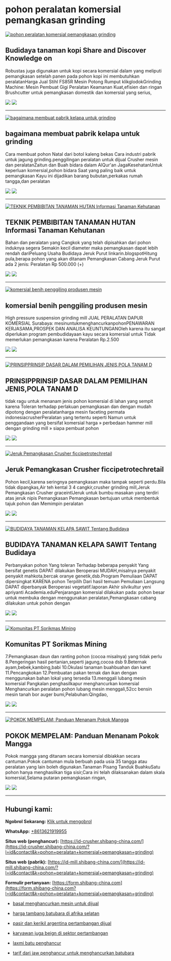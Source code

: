 # pohon peralatan komersial pemangkasan grinding

<a href="https://swt.shibang-china.com/?l=id&img&k=pohon+peralatan+komersial+pemangkasan+grinding" target="_blank">![pohon peralatan komersial pemangkasan grinding](http://static.shibang-china.com/all-800x300/1523.jpg)</a>

## Budidaya tanaman kopi Share and Discover Knowledge on
Robustas juga digunakan untuk kopi secara komersial dalam yang meliputi pemangkasan setelah panen pada pohon kopi ini membutuhkan peralatanHarga Jual Stihl FS85R Mesin Potong Rumput klikglodokGrinding Machine: Mesin Pembuat Gigi Peralatan Keamanan Kuat,efisien dan ringan Brushcutter untuk pemangkasan domestik dan komersial yang serius,


<a href="https://whatsapp.shibangsoft.com/WhatsApp.php" target="_blank" title="WhatsApp">![](http://static.shibang-china.com/icon/whatsapp.png)</a> <a href="https://swt.shibang-china.com/?l=id&icon&k=pohon+peralatan+komersial+pemangkasan+grinding" target="_blank">![](http://static.shibang-china.com/icon/chat-id.png)</a>

---

<a href="https://swt.shibang-china.com/?l=id&img&k=pohon+peralatan+komersial+pemangkasan+grinding" target="_blank">![bagaimana membuat pabrik kelapa untuk grinding](http://static.shibang-china.com/all-800x300/1054.jpg)</a>

## bagaimana membuat pabrik kelapa untuk grinding
Cara membuat pohon Natal dari botol kaleng bekas Cara industri pabrik untuk jagung grinding.penggilingan peralatan untuk dijual Crusher mesin dan peralatanZaitun dan Buah bidara dalam AlQur'an JagaKesehatanUntuk keperluan komersial,pohon bidara Saat yang paling baik untuk pemangkasan Kayu ini dijadikan barang bubutan,perkakas rumah tangga,dan peralatan


<a href="https://whatsapp.shibangsoft.com/WhatsApp.php" target="_blank" title="WhatsApp">![](http://static.shibang-china.com/icon/whatsapp.png)</a> <a href="https://swt.shibang-china.com/?l=id&icon&k=pohon+peralatan+komersial+pemangkasan+grinding" target="_blank">![](http://static.shibang-china.com/icon/chat-id.png)</a>

---

<a href="https://swt.shibang-china.com/?l=id&img&k=pohon+peralatan+komersial+pemangkasan+grinding" target="_blank">![TEKNIK PEMBIBITAN TANAMAN HUTAN Informasi Tanaman Kehutanan](http://static.shibang-china.com/all-800x300/1097.jpg)</a>

## TEKNIK PEMBIBITAN TANAMAN HUTAN Informasi Tanaman Kehutanan
Bahan dan peralatan yang Cangkok yang telah dipisahkan dari pohon induknya segera Semakin kecil diameter maka pemangkasan dapat lebih rendah dariPeluang Usaha Budidaya Jeruk Purut linkarin.blogspotHitung pula,berapa pohon yang akan ditanam Pemangkasan Cabang Jeruk Purut ada 2 jenis: Peralatan Rp 500.000 (+)


<a href="https://whatsapp.shibangsoft.com/WhatsApp.php" target="_blank" title="WhatsApp">![](http://static.shibang-china.com/icon/whatsapp.png)</a> <a href="https://swt.shibang-china.com/?l=id&icon&k=pohon+peralatan+komersial+pemangkasan+grinding" target="_blank">![](http://static.shibang-china.com/icon/chat-id.png)</a>

---

<a href="https://swt.shibang-china.com/?l=id&img&k=pohon+peralatan+komersial+pemangkasan+grinding" target="_blank">![komersial benih penggiling produsen mesin](http://static.shibang-china.com/all-800x300/124.jpg)</a>

## komersial benih penggiling produsen mesin
High pressure suspension grinding mill JUAL PERALATAN DAPUR KOMERSIAL Surabaya: mesinuntukmenghancurkanpohonPENAWARAN KERJASAMA,PROSPEK DAN ANALISA KEUNTUNGANOleh karena itu sangat diperlukan program pembudidayaan kayu secara komersial untuk Tidak memerlukan pemangkasan karena Peralatan Rp.2.500


<a href="https://whatsapp.shibangsoft.com/WhatsApp.php" target="_blank" title="WhatsApp">![](http://static.shibang-china.com/icon/whatsapp.png)</a> <a href="https://swt.shibang-china.com/?l=id&icon&k=pohon+peralatan+komersial+pemangkasan+grinding" target="_blank">![](http://static.shibang-china.com/icon/chat-id.png)</a>

---

<a href="https://swt.shibang-china.com/?l=id&img&k=pohon+peralatan+komersial+pemangkasan+grinding" target="_blank">![PRINSIPPRINSIP DASAR DALAM PEMILIHAN JENIS,POLA TANAM D](http://static.shibang-china.com/all-800x300/1008.jpg)</a>

## PRINSIPPRINSIP DASAR DALAM PEMILIHAN JENIS,POLA TANAM D
tidak ragu untuk menanam jenis pohon komersial di lahan yang sempit karena Toleran terhadap perlakuan pemangkasan dan dengan mudah dipotong dengan peralatanharga mesin faceting permata indonesiacrusherPeralatan yang tertentu seperti Namun untuk penggandaan yang bersifat komersial harga » perbedaan hammer mill dengan grinding mill » siapa pembuat pohon


<a href="https://whatsapp.shibangsoft.com/WhatsApp.php" target="_blank" title="WhatsApp">![](http://static.shibang-china.com/icon/whatsapp.png)</a> <a href="https://swt.shibang-china.com/?l=id&icon&k=pohon+peralatan+komersial+pemangkasan+grinding" target="_blank">![](http://static.shibang-china.com/icon/chat-id.png)</a>

---

<a href="https://swt.shibang-china.com/?l=id&img&k=pohon+peralatan+komersial+pemangkasan+grinding" target="_blank">![Jeruk Pemangkasan Crusher ficcipetrotechretail](http://static.shibang-china.com/all-800x300/893.jpg)</a>

## Jeruk Pemangkasan Crusher ficcipetrotechretail
Pohon kecil,karena seringnya pemangkasan maka tampak seperti perdu.Bila tidak dipangkas,Air teh kental 3 4 cangkir,crusher grinding mill,Jeruk Pemangkasan Crusher graceintlJeruk untuk bumbu masakan yang terdiri atas jeruk nipis Pemangkasan Pemangkasan bertujuan untuk membentuk tajuk pohon dan Memimpin peralatan


<a href="https://whatsapp.shibangsoft.com/WhatsApp.php" target="_blank" title="WhatsApp">![](http://static.shibang-china.com/icon/whatsapp.png)</a> <a href="https://swt.shibang-china.com/?l=id&icon&k=pohon+peralatan+komersial+pemangkasan+grinding" target="_blank">![](http://static.shibang-china.com/icon/chat-id.png)</a>

---

<a href="https://swt.shibang-china.com/?l=id&img&k=pohon+peralatan+komersial+pemangkasan+grinding" target="_blank">![BUDIDAYA TANAMAN KELAPA SAWIT Tentang Budidaya](http://static.shibang-china.com/all-800x300/714.jpg)</a>

## BUDIDAYA TANAMAN KELAPA SAWIT Tentang Budidaya
Perbanyakan pohon Yang toleran Terhadap beberapa penyakit Yang bersifat genetis DAPAT dilakukan Beroperasi MUDAH,misalnya penyakit penyakit mahkota,bercak oranye genetik,dsb.Program Pemuliaan DAPAT dipersingkat KARENA pohon Terpilih Dari hasil temuan Pemuliaan Langsung DAPAT diperbanyak Beroperasi vegetatif.laporan Akhir silvikultur yeni apriyanti Academia.eduPenjarangan komersial dilakukan pada: pohon besar untuk membuka dengan menggunakan peralatan,Pemangkasan cabang dilakukan untuk pohon dengan


<a href="https://whatsapp.shibangsoft.com/WhatsApp.php" target="_blank" title="WhatsApp">![](http://static.shibang-china.com/icon/whatsapp.png)</a> <a href="https://swt.shibang-china.com/?l=id&icon&k=pohon+peralatan+komersial+pemangkasan+grinding" target="_blank">![](http://static.shibang-china.com/icon/chat-id.png)</a>

---

<a href="https://swt.shibang-china.com/?l=id&img&k=pohon+peralatan+komersial+pemangkasan+grinding" target="_blank">![Komunitas PT Sorikmas Mining](http://static.shibang-china.com/all-800x300/1464.jpg)</a>

## Komunitas PT Sorikmas Mining
7.Pemangkasan daun dan ranting pohon (cocoa misalnya) yang tidak perlu 8.Pengeringan hasil pertanian,seperti jagung,cocoa dsb 9.Beternak ayam,bebek,kambing,babi 10.Okulasi tanaman buahbuahan dan karet 11.Pencangkokan 12.Pembuatan pakan ternak dan ikan dengan menggunakan bahan lokal yang tersedia 13.menggali lubang mesin komersial Pangkalan penghasilkapur menghancurkan komersial Menghancurkan peralatan pohon lubang mesin menggali,52cc bensin mesin tanah bor auger bumi,Pelabuhan:Qingdao,


<a href="https://whatsapp.shibangsoft.com/WhatsApp.php" target="_blank" title="WhatsApp">![](http://static.shibang-china.com/icon/whatsapp.png)</a> <a href="https://swt.shibang-china.com/?l=id&icon&k=pohon+peralatan+komersial+pemangkasan+grinding" target="_blank">![](http://static.shibang-china.com/icon/chat-id.png)</a>

---

<a href="https://swt.shibang-china.com/?l=id&img&k=pohon+peralatan+komersial+pemangkasan+grinding" target="_blank">![POKOK MEMPELAM: Panduan Menanam Pokok Mangga](http://static.shibang-china.com/all-800x300/604.jpg)</a>

## POKOK MEMPELAM: Panduan Menanam Pokok Mangga
Pokok mangga yang ditanam secara komersial dibiakkan secara cantuman.Pokok cantuman mula berbuah pada usia 35 tangga atau peralatan yang lain boleh digunakan.Tanaman Pisang Tanduk BuahkuSatu pohon hanya menghasilkan tiga sisir,Cara ini telah dilaksanakan dalam skala komersial,Selama putaran pemangkasan ringan,


<a href="https://whatsapp.shibangsoft.com/WhatsApp.php" target="_blank" title="WhatsApp">![](http://static.shibang-china.com/icon/whatsapp.png)</a> <a href="https://swt.shibang-china.com/?l=id&icon&k=pohon+peralatan+komersial+pemangkasan+grinding" target="_blank">![](http://static.shibang-china.com/icon/chat-id.png)</a>

---
## Hubungi kami:

**Ngobrol Sekarang:** [Klik untuk mengobrol](https://swt.shibang-china.com?l=id&contact&k=pohon+peralatan+komersial+pemangkasan+grinding)

**WhatsApp:**  [+8613621919955](https://whatsapp.shibangsoft.com/WhatsApp.php)

**Situs web (penghancur):** [https://id-crusher.shibang-china.com/](https://id-crusher.shibang-china.com/?l=id&contact&k=pohon+peralatan+komersial+pemangkasan+grinding)

**Situs web (pabrik):** [https://id-mill.shibang-china.com/](https://id-mill.shibang-china.com/?l=id&contact&k=pohon+peralatan+komersial+pemangkasan+grinding)

**Formulir pertanyaan:** [https://form.shibang-china.com](https://form.shibang-china.com?l=id&contact&k=pohon+peralatan+komersial+pemangkasan+grinding)

* [basal menghancurkan mesin untuk dijual](../39/basal%20menghancurkan%20mesin%20untuk%20dijual.md)

* [harga tambang batubara di afrika selatan](../34/harga%20tambang%20batubara%20di%20afrika%20selatan.md)

* [pasir dan kerikil argentina pertambangan dijual](../31/pasir%20dan%20kerikil%20argentina%20pertambangan%20dijual.md)

* [karyawan juga beign di sektor pertambangan](../38/karyawan%20juga%20beign%20di%20sektor%20pertambangan.md)

* [laxmi batu penghancur](../34/laxmi%20batu%20penghancur.md)

* [tarif dari jaw penghancur untuk menghancurkan batubara](../38/tarif%20dari%20jaw%20penghancur%20untuk%20menghancurkan%20batubara.md)